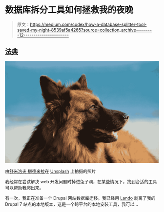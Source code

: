 # 数据库拆分工具如何拯救我的夜晚

> 原文：<https://medium.com/codex/how-a-database-splitter-tool-saved-my-night-8539af5a4265?source=collection_archive---------12----------------------->

## [法典](http://medium.com/codex)

![](img/ec43311e1840eea1f0f9651692fd73c9.png)

由[舒米洛夫·柳德米拉](https://unsplash.com/@lsfineartphotography?utm_source=unsplash&utm_medium=referral&utm_content=creditCopyText)在 [Unsplash](/s/photos/watchdog?utm_source=unsplash&utm_medium=referral&utm_content=creditCopyText) 上拍摄的照片

我经常在尝试解决 web 开发问题时掉进兔子洞，在某些情况下，找到合适的工具可以帮助我爬出来。

有一次，我正在准备一个 Drupal 网站数据库迁移。我已经用 [Lando](https://lando.dev/) 剥离了我的 Drupal 7 站点的本地版本，这是一个跨平台的本地安装工具，我可以…